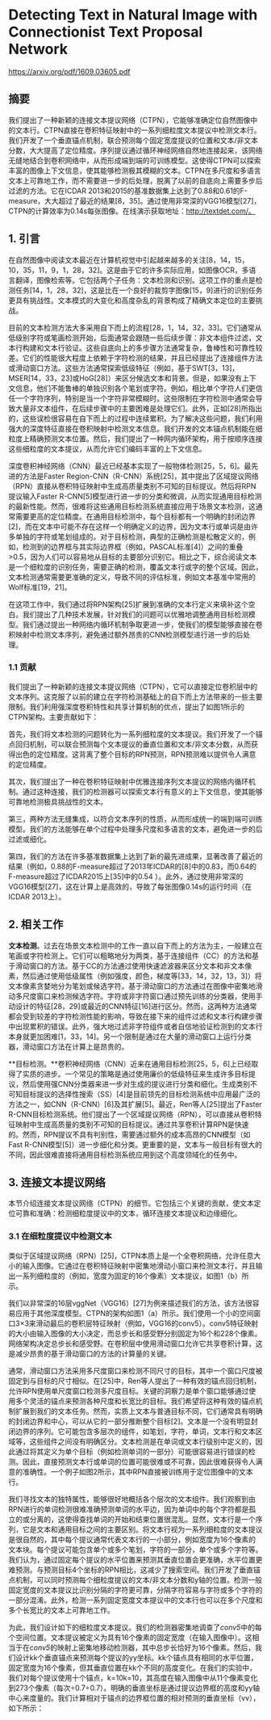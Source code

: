# Detecting Text in Natural Image with Connectionist Text Proposal Network

https://arxiv.org/pdf/1609.03605.pdf

## 摘要

我们提出了一种新颖的连接文本提议网络（CTPN），它能够准确定位自然图像中的文本行。CTPN直接在卷积特征映射中的一系列细粒度文本提议中检测文本行。我们开发了一个垂直锚点机制，联合预测每个固定宽度提议的位置和文本/非文本分数，大大提高了定位精度。序列提议通过循环神经网络自然地连接起来，该网络无缝地结合到卷积网络中，从而形成端到端的可训练模型。这使得CTPN可以探索丰富的图像上下文信息，使其能够检测极其模糊的文本。CTPN在多尺度和多语言文本上可靠地工作，而不需要进一步的后处理，脱离了以前的自底向上需要多步后过滤的方法。它在ICDAR 2013和2015的基准数据集上达到了0.88和0.61的F-measure，大大超过了最近的结果[8，35]。通过使用非常深的VGG16模型[27]，CTPN的计算效率为0.14s每张图像。在线演示获取地址：http://textdet.com/。



## 1. 引言

在自然图像中阅读文本最近在计算机视觉中引起越来越多的关注[8，14，15，10，35，11，9，1，28，32]。这是由于它的许多实际应用，如图像OCR，多语言翻译，图像检索等。它包括两个子任务：文本检测和识别。这项工作的重点是检测任务[14，1，28，32]，这是比在一个良好的裁剪字图像[15，9]进行的识别任务更具有挑战性。文本模式的大变化和高度杂乱的背景构成了精确文本定位的主要挑战。

目前的文本检测方法大多采用自下而上的流程[28，1，14，32，33]。它们通常从低级别字符或笔画检测开始，后面通常会跟随一些后续步骤：非文本组件过滤，文本行构建和文本行验证。这些自底向上的多步骤方法通常复杂，鲁棒性和可靠性较差。它们的性能很大程度上依赖于字符检测的结果，并且已经提出了连接组件方法或滑动窗口方法。这些方法通常探索低级特征（例如，基于SWT[3，13]，MSER[14，33，23]或HoG[28]）来区分候选文本和背景。但是，如果没有上下文信息，他们不能鲁棒的单独识别各个笔划或字符。例如，相比单个字符人们更信任一个字符序列，特别是当一个字符非常模糊时。这些限制在字符检测中通常会导致大量非文本组件，在后续步骤中的主要困难是处理它们。此外，正如[28]所指出的，这些误检很容易在自下而上的过程中连续累积。为了解决这些问题，我们利用强大的深度特征直接在卷积映射中检测文本信息。我们开发的文本锚点机制能在细粒度上精确预测文本位置。然后，我们提出了一种网内循环架构，用于按顺序连接这些细粒度的文本提议，从而允许它们编码丰富的上下文信息。

深度卷积神经网络（CNN）最近已经基本实现了一般物体检测[25，5，6]。最先进的方法是Faster Region-CNN（R-CNN）系统[25]，其中提出了区域提议网络（RPN）直接从卷积特征映射中生成高质量类别不可知的目标提议。然后将RPN提议输入Faster R-CNN[5]模型进行进一步的分类和微调，从而实现通用目标检测的最新性能。然而，很难将这些通用目标检测系统直接应用于场景文本检测，这通常需要更高的定位精度。在通用目标检测中，每个目标都有一个明确的封闭边界[2]，而在文本中可能不存在这样一个明确定义的边界，因为文本行或单词是由许多单独的字符或笔划组成的。对于目标检测，典型的正确检测是松散定义的，例如，检测到的边界框与其实际边界框（例如，PASCAL标准[4]）之间的重叠>0.5，因为人们可以容易地从目标的主要部分识别它。相比之下，综合阅读文本是一个细粒度的识别任务，需要正确的检测，覆盖文本行或字的整个区域。因此，文本检测通常需要更准确的定义，导致不同的评估标准，例如文本基准中常用的Wolf标准[19，21]。

在这项工作中，我们通过将RPN架构[25]扩展到准确的文本行定义来填补这个空白。我们提出了几种技术发展，针对我们的问题可以优雅地调整通用目标检测模型。我们通过提出一种网络内循环机制争取更进一步，使我们的模型能够直接在卷积映射中检测文本序列，避免通过额外昂贵的CNN检测模型进行进一步的后处理。

### 1.1 贡献

我们提出了一种新颖的连接文本提议网络（CTPN），它可以直接定位卷积层中的文本序列。这克服了以前的建立在字符检测基础上的自下而上方法带来的一些主要限制。我们利用强深度卷积特性和共享计算机制的优点，提出了如图1所示的CTPN架构。主要贡献如下：



首先，我们将文本检测的问题转化为一系列细粒度的文本提议。我们开发了一个锚点回归机制，可以联合预测每个文本提议的垂直位置和文本/非文本分数，从而获得出色的定位精度。这背离了整个目标的RPN预测，RPN预测难以提供令人满意的定位精度。

其次，我们提出了一种在卷积特征映射中优雅连接序列文本提议的网络内循环机制。通过这种连接，我们的检测器可以探索文本行有意义的上下文信息，使其能够可靠地检测极具挑战性的文本。

第三，两种方法无缝集成，以符合文本序列的性质，从而形成统一的端到端可训练模型。我们的方法能够在单个过程中处理多尺度和多语言的文本，避免进一步的后过滤或细化。

第四，我们的方法在许多基准数据集上达到了新的最先进成果，显著改善了最近的结果（例如，0.88的F-measure超过了2013年ICDAR的[8]中的0.83，而0.64的F-measure超过了ICDAR2015上[35]中的0.54 ）。此外，通过使用非常深的VGG16模型[27]，这在计算上是高效的，导致了每张图像0.14s的运行时间（在ICDAR 2013上）。



## 2. 相关工作

**文本检测**。过去在场景文本检测中的工作一直以自下而上的方法为主，一般建立在笔画或字符检测上。它们可以粗略地分为两类，基于连接组件（CC）的方法和基于滑动窗口的方法。基于CC的方法通过使用快速滤波器来区分文本和非文本像素，然后通过使用低级属性（例如强度，颜色，梯度等[33，14，32，13，3]）将文本像素贪婪地分为笔划或候选字符。基于滑动窗口的方法通过在图像中密集地滑动多尺度窗口来检测候选字符。字符或非字符窗口通过预先训练的分类器，使用手动设计的特征[28，29]或最近的CNN特征[16]进行区分。然而，这两种方法通常都会受到较差的字符检测性能的影响，导致在接下来的组件过滤和文本行构建步骤中出现累积的错误。此外，强大地过滤非字符组件或者自信地验证检测到的文本行本身就更加困难[1，33，14]。另一个限制是通过在大量的滑动窗口上运行分类器，滑动窗口方法在计算上是昂贵的。

**目标检测。**卷积神经网络（CNN）近来在通用目标检测[25，5，6]上已经取得了实质的进步。一个常见的策略是通过使用廉价的低级特征来生成许多目标提议，然后使用强CNN分类器来进一步对生成的提议进行分类和细化。生成类别不可知目标提议的选择性搜索（SS）[4]是目前领先的目标检测系统中应用最广泛的方法之一，如CNN（R-CNN）[6]及其扩展[5]。最近，Ren等人[25]提出了Faster R-CNN目标检测系统。他们提出了一个区域提议网络（RPN），可以直接从卷积特征映射中生成高质量的类别不可知的目标提议。通过共享卷积计算RPN是快速的。然而，RPN提议不具有判别性，需要通过额外的成本高昂的CNN模型（如Fast R-CNN模型[5]）进一步细化和分类。更重要的是，文本与一般目标有很大的不同，因此很难直接将通用目标检测系统应用到这个高度领域化的任务中。



## 3. 连接文本提议网络

本节介绍连接文本提议网络（CTPN）的细节。它包括三个关键的贡献，使文本定位可靠和准确：检测细粒度提议中的文本，循环连接文本提议和边缘细化。

### 3.1 在细粒度提议中检测文本

类似于区域提议网络（RPN）[25]，CTPN本质上是一个全卷积网络，允许任意大小的输入图像。它通过在卷积特征映射中密集地滑动小窗口来检测文本行，并且输出一系列细粒度的（例如，宽度为固定的16个像素）文本提议，如图1（b）所示。

我们以非常深的16层vggNet（VGG16）[27]为例来描述我们的方法，该方法很容易应用于其他深度模型。CTPN的架构如图1（a）所示。我们使用一个小的空间窗口3×3来滑动最后的卷积层特征映射（例如，VGG16的conv5）。conv5特征映射的大小由输入图像的大小决定，而总步长和感受野分别固定为16个和228个像素。网络架构决定总步长和感受野。在卷积层中使用滑动窗口允许它共享卷积计算，这是减少昂贵的基于滑动窗口的方法的计算量的关键。

通常，滑动窗口方法采用多尺度窗口来检测不同尺寸的目标，其中一个窗口尺度被固定到与目标的尺寸相似。在[25]中，Ren等人提出了一种有效的锚点回归机制，允许RPN使用单尺度窗口检测多尺度目标。关键的洞察力是单个窗口能够通过使用多个灵活的锚点来预测各种尺度和长宽比的目标。我们希望将这种有效的锚点机制扩展到我们的文本任务。然而，实质上文本与普通目标不同，它们通常具有明确的封闭边界和中心，可以从它的一部分推断整个目标[2]。文本是一个没有明显封闭边界的序列。它可能包含多层次的组件，如笔划，字符，单词，文本行和文本区域等，这些组件之间没有明确区分。文本检测是在单词或文本行级别中定义的，因此通过将其定义为单个目标（例如检测单词的一部分）可能很容易进行错误的检测。因此，直接预测文本行或单词的位置可能很难或不可靠，因此很难获得令人满意的准确性。一个例子如图2所示，其中RPN直接被训练用于定位图像中的文本行。



我们寻找文本的独特属性，能够很好地概括各个层次的文本组件。我们观察到由RPN进行的单词检测很难准确预测单词的水平边，因为单词中的每个字符都是孤立的或分离的，这使得查找单词的开始和结束位置很混乱。显然，文本行是一个序列，它是文本和通用目标之间的主要区别。将文本行视为一系列细粒度的文本提议是很自然的，其中每个提议通常代表文本行的一小部分，例如宽度为16个像素的文本块。每个提议可能包含单个或多个笔划，字符的一部分，单个或多个字符等。我们认为，通过固定每个提议的水平位置来预测其垂直位置会更准确，水平位置更难预测。与预测目标4个坐标的RPN相比，这减少了搜索空间。我们开发了垂直锚点机制，可以同时预测每个细粒度提议的文本/非文本分数和y轴的位置。检测一般固定宽度的文本提议比识别分隔的字符更可靠，分隔字符容易与字符或多个字符的一部分混淆。此外，检测一系列固定宽度文本提议中的文本行也可以在多个尺度和多个长宽比的文本上可靠地工作。

为此，我们设计如下的细粒度文本提议。我们的检测器密集地调查了*conv5*中的每个空间位置。文本提议被定义为具有16个像素的固定宽度（在输入图像中）。这相当于在*conv5*的映射上密集地移动检测器，其中总步长恰好为16个像素。然后，我们设计kk个垂直锚点来预测每个提议的yy坐标。kk个锚点具有相同的水平位置，固定宽度为16个像素，但其垂直位置在kk个不同的高度变化。在我们的实验中，我们对每个提议使用十个锚点，k=10k=10，其高度在输入图像中从11个像素变化到273个像素（每次÷0.7÷0.7）。明确的垂直坐标是通过提议边界框的高度和yy轴中心来度量的。我们计算相对于锚点的边界框位置的相对预测的垂直坐标（vv），如下所示：




